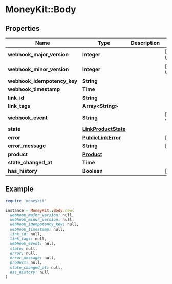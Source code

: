 # MoneyKit::Body

## Properties

| Name | Type | Description | Notes |
| ---- | ---- | ----------- | ----- |
| **webhook_major_version** | **Integer** |  | [optional][default to WEBHOOK_MAJOR_VERSION::N1] |
| **webhook_minor_version** | **Integer** |  | [optional][default to WEBHOOK_MINOR_VERSION::N0] |
| **webhook_idempotency_key** | **String** |  |  |
| **webhook_timestamp** | **Time** |  |  |
| **link_id** | **String** |  |  |
| **link_tags** | **Array&lt;String&gt;** |  |  |
| **webhook_event** | **String** |  | [optional][default to &#39;transactions.updates_available&#39;] |
| **state** | [**LinkProductState**](LinkProductState.md) |  |  |
| **error** | [**PublicLinkError**](PublicLinkError.md) |  | [optional] |
| **error_message** | **String** |  | [optional] |
| **product** | [**Product**](Product.md) |  |  |
| **state_changed_at** | **Time** |  |  |
| **has_history** | **Boolean** |  | [optional] |

## Example

```ruby
require 'moneykit'

instance = MoneyKit::Body.new(
  webhook_major_version: null,
  webhook_minor_version: null,
  webhook_idempotency_key: null,
  webhook_timestamp: null,
  link_id: null,
  link_tags: null,
  webhook_event: null,
  state: null,
  error: null,
  error_message: null,
  product: null,
  state_changed_at: null,
  has_history: null
)
```

